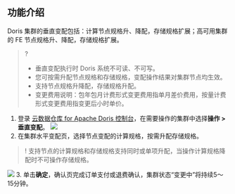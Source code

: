## 功能介绍
Doris 集群的垂直变配包括：计算节点规格升、降配，存储规格扩展；高可用集群的 FE 节点规格升、降配，存储规格扩展。

>?
>- 垂直变配执行时 Doris 系统不可读、不可写。
>- 您可按需升配节点规格和存储规格，变配操作结果对集群节点均生效。
>- 支持节点规格升降配，存储规格升配。
>- 变更费用说明：包年包月计费形式变更费用指单月差价费用，按量计费形式变更费用指变更后小时单价。

1. 登录 [云数据仓库 for Apache Doris 控制台](https://console.cloud.tencent.com/cdwdoris)，在需要操作的集群中选择**操作 > 垂直变配**。
![](https://qcloudimg.tencent-cloud.cn/raw/5457666a61d322ca5abf87ddbd890954.png)
2. 在集群水平变配页，选择节点变配的计算规格，按需升配存储规格。
>! 支持节点的计算规格和存储规格支持同时或单项升配，当操作计算规格降配时不可操作存储规格。
>
![](https://qcloudimg.tencent-cloud.cn/raw/1fd3fd150da3f0202cceb5220a164fc6.png)
3. 单击**确定**，确认页完成订单支付或退费确认，集群状态“变更中”将持续5～15分钟。
